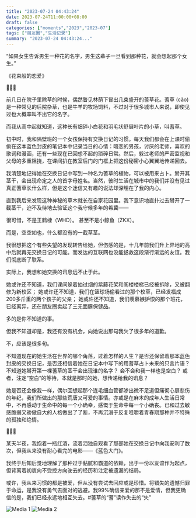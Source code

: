 ```yaml
---
title: "2023-07-24 04:43:24"
date: 2023-07-24T11:00:00+08:00
draft: false
categories: ["moments","2023","2023-07"]
tags: ["朋友圈","生活记录"]
summary: "2023-07-24 04:43:24..."
---
```


“如果女生告诉男生一种花的名字，男生这辈子一旦看到那种花，就会想起那个女生。”

《花束般的恋爱》

🌿🌿🌿

前几日在院子里除草的时候，偶然瞥见林荫下冒出几束盛开的蓍草花。蓍草 (cǎo) 是一种常见的后院杂草，也是牛羊的牧场饲料，不过对于很多城市人来说，即使见过也大概率叫不出它的名字。

而我从高中起就知道，这种长有细碎小白花和羽毛状舒展叶片的小草，叫蓍草。

初中时，我和隔壁班的一个女孩保持有交换日记的习惯。每天我们都会在上课时偷偷在这本蓝色封皮的笔记本中记录当日的心情：暗恋的男孩，讨厌的老师，喜欢的歌词和漫画，还有一些现在已回想不起的琐碎日常。然后，躲过老师的严密监视和父母的多重阻挠，在课间扒在教室后门的门框上把这份秘密小心翼翼地传递回去。

我清楚地记得她在交换日记中写到一种名为蓍草的植物，可以被用来占卜。掰开其茎干，会出现命定之人的首字母姓名。当然，彼时生活在城市中的我们并没有见过真正蓍草长什么样，但是这个迷信又有趣的说法却深埋在了我的内心。

直到我后来发现这种神秘的草木就长在自家花园里。我下意识地直扑过去掰开了一截茎干，迫不及待地去验证这个我守候多年的希冀——

很可惜，不是王鹤棣（WHD）。
甚至不是小鲸鱼（ZKX）。

而是，空空如也，什么都没有的一截草茎。

我很想把这个有些失望的发现转告给她，但伤感的是，十几年前我们升上异地的高中后就再无交换日记的可能。而发达的互联网也没能拯救这段渐行渐远的友谊。我们彻底断了联系。

实际上，我想和她交换的讯息远不止于此。

她或许还不知道，我们课间躲着抽过烟的紫藤花架和阁楼楼梯已经被拆除，又被翻修为新校区；
她或许还不知道，我们在篮球场偷看过的那个校草，已经发福成200多斤重的两个孩子的父亲；
她或许还不知道，我们羡慕嫉妒恨的那个班花，已经离异，还在朋友圈卖起了三无面膜保健品。

多的是你不知道的事。

但我不知道却是，我还有没有机会，向她说出那句我欠了很多年的道歉。

不，应该是很多句。

不知道现在的她生活在世界的哪个角落，过着怎样的人生？是否还保留着那本蓝色封皮的交换日记，是否还相信着她在日记本中写下的用蓍草占卜未来的只言片语？
不知道她掰开第一棵蓍草的茎干会出现谁的名字？
会不会和我一样也是空白？
或者，注定“空白”的等待，本就是那时的她，想传递给我的讯息？

她是否还会像我一样，偶尔回想起那个连毛细血管都渗出微不足道但痛彻心扉悲伤的年纪，我们所做出的那些荒唐又可爱的事情。亦或是在麻木的成年人生活日常中，不再感动于生命中的每一个小确幸，感慨于生命中每一个小确丧。已和过去敏感脆弱又骄傲自大的人格做出了了断，不再沉溺于反复咀嚼着青春期那种并不特殊的孤独和绝情。

🌿🌿🌿

某天半夜，我抱着一瓶红酒，流着泪独自观看了那部她在交换日记中向我安利了数次，但我从来没有耐心看完的电影——《蓝色大门》。

我终于后知后觉地理解了那种过于黏腻和霸道的依赖，出于一份以友谊作为起点，但背离着初衷向不受控方向驶去的经历和注定被遗漏的结局。

或许，我从来习惯的都是被爱，但从没有尝试去回应或是珍惜。将错失的遗憾归罪于命运，是我没有勇气去面对的逃避。我99%确信亲爱的那不是爱情，但我更确信的是，我们已经永远地相互失去。
​
​#蓍草的“蓍”读作失去的“失”

![Media 1](/Moments/photos/2023-07-24/202307240443240.jpg)
![Media 2](/Moments/photos/2023-07-24/202307240443241.jpg)

